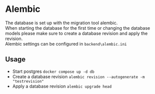 # Alembic
The database is set up with the migration tool alembic.  
When starting the database for the first time or changing the database models please make sure to create a database revision and apply the revision.  
Alembic settings can be configured in `backend\alembic.ini`

## Usage
- Start postgres `docker compose up -d db`
- Create a database revision `alembic revision --autogenerate -m "testrevision"`
- Apply a database revision `alembic upgrade head`